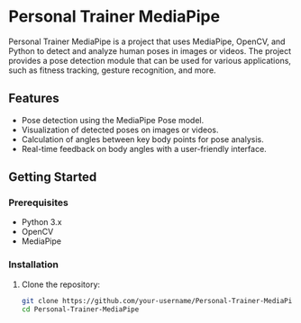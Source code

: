 # Personal Trainer MediaPipe

Personal Trainer MediaPipe is a project that uses MediaPipe, OpenCV, and Python to detect and analyze human poses in images or videos. The project provides a pose detection module that can be used for various applications, such as fitness tracking, gesture recognition, and more.

## Features

- Pose detection using the MediaPipe Pose model.
- Visualization of detected poses on images or videos.
- Calculation of angles between key body points for pose analysis.
- Real-time feedback on body angles with a user-friendly interface.

## Getting Started

### Prerequisites

- Python 3.x
- OpenCV
- MediaPipe

### Installation

1. Clone the repository:

   ```bash
   git clone https://github.com/your-username/Personal-Trainer-MediaPipe.git
   cd Personal-Trainer-MediaPipe
